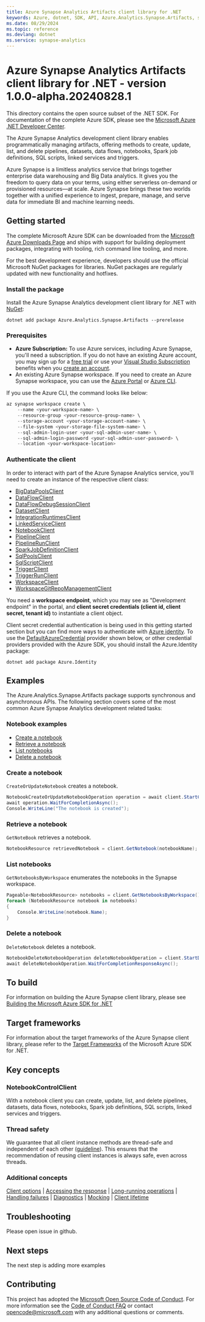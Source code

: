 ```yaml
---
title: Azure Synapse Analytics Artifacts client library for .NET
keywords: Azure, dotnet, SDK, API, Azure.Analytics.Synapse.Artifacts, synapse-analytics
ms.date: 08/29/2024
ms.topic: reference
ms.devlang: dotnet
ms.service: synapse-analytics
---
```

# Azure Synapse Analytics Artifacts client library for .NET - version 1.0.0-alpha.20240828.1 


This directory contains the open source subset of the .NET SDK. For documentation of the complete Azure SDK, please see the [Microsoft Azure .NET Developer Center](https://azure.microsoft.com/develop/net/).

The Azure Synapse Analytics development client library enables programmatically managing artifacts, offering methods to create, update, list, and delete pipelines, datasets, data flows, notebooks, Spark job definitions, SQL scripts, linked services and triggers.

Azure Synapse is a limitless analytics service that brings together enterprise data warehousing and Big Data analytics. It gives you the freedom to query data on your terms, using either serverless on-demand or provisioned resources—at scale. Azure Synapse brings these two worlds together with a unified experience to ingest, prepare, manage, and serve data for immediate BI and machine learning needs.

## Getting started

The complete Microsoft Azure SDK can be downloaded from the [Microsoft Azure Downloads Page](https://azure.microsoft.com/downloads/?sdk=net) and ships with support for building deployment packages, integrating with tooling, rich command line tooling, and more.

For the best development experience, developers should use the official Microsoft NuGet packages for libraries. NuGet packages are regularly updated with new functionality and hotfixes.

### Install the package

Install the Azure Synapse Analytics development client library for .NET with [NuGet](https://www.nuget.org/packages/Azure.Analytics.Synapse.Artifacts/):

```dotnetcli
dotnet add package Azure.Analytics.Synapse.Artifacts --prerelease
```

### Prerequisites

- **Azure Subscription:** To use Azure services, including Azure Synapse, you'll need a subscription. If you do not have an existing Azure account, you may sign up for a [free trial](https://azure.microsoft.com/free/dotnet/) or use your [Visual Studio Subscription](https://visualstudio.microsoft.com/subscriptions/) benefits when you [create an account](https://azure.microsoft.com/account).
- An existing Azure Synapse workspace. If you need to create an Azure Synapse workspace, you can use the [Azure Portal](https://portal.azure.com/) or [Azure CLI](/cli/azure).

If you use the Azure CLI, the command looks like below:

```PowerShell
az synapse workspace create \
    --name <your-workspace-name> \
    --resource-group <your-resource-group-name> \
    --storage-account <your-storage-account-name> \
    --file-system <your-storage-file-system-name> \
    --sql-admin-login-user <your-sql-admin-user-name> \
    --sql-admin-login-password <your-sql-admin-user-password> \
    --location <your-workspace-location>
```

### Authenticate the client

In order to interact with part of the Azure Synapse Analytics service, you'll need to create an instance of the respective client class:

- [BigDataPoolsClient](https://github.com/Azure/azure-sdk-for-net/blob/main/sdk/synapse/Azure.Analytics.Synapse.Artifacts/src/Generated/BigDataPoolsClient.cs)
- [DataFlowClient](https://github.com/Azure/azure-sdk-for-net/blob/main/sdk/synapse/Azure.Analytics.Synapse.Artifacts/src/Generated/DataFlowClient.cs)
- [DataFlowDebugSessionClient](https://github.com/Azure/azure-sdk-for-net/blob/main/sdk/synapse/Azure.Analytics.Synapse.Artifacts/src/Generated/DataFlowDebugSessionClient.cs)
- [DatasetClient](https://github.com/Azure/azure-sdk-for-net/blob/main/sdk/synapse/Azure.Analytics.Synapse.Artifacts/src/Generated/DatasetClient.cs)
- [IntegrationRuntimesClient](https://github.com/Azure/azure-sdk-for-net/blob/main/sdk/synapse/Azure.Analytics.Synapse.Artifacts/src/Generated/IntegrationRuntimesClient.cs)
- [LinkedServiceClient](https://github.com/Azure/azure-sdk-for-net/blob/main/sdk/synapse/Azure.Analytics.Synapse.Artifacts/src/Generated/LinkedServiceClient.cs)
- [NotebookClient](https://github.com/Azure/azure-sdk-for-net/blob/main/sdk/synapse/Azure.Analytics.Synapse.Artifacts/src/Generated/NotebookClient.cs)
- [PipelineClient](https://github.com/Azure/azure-sdk-for-net/blob/main/sdk/synapse/Azure.Analytics.Synapse.Artifacts/src/Generated/PipelineClient.cs)
- [PipelineRunClient](https://github.com/Azure/azure-sdk-for-net/blob/main/sdk/synapse/Azure.Analytics.Synapse.Artifacts/src/Generated/PipelineRunClient.cs)
- [SparkJobDefinitionClient](https://github.com/Azure/azure-sdk-for-net/blob/main/sdk/synapse/Azure.Analytics.Synapse.Artifacts/src/Generated/SparkJobDefinitionClient.cs)
- [SqlPoolsClient](https://github.com/Azure/azure-sdk-for-net/blob/main/sdk/synapse/Azure.Analytics.Synapse.Artifacts/src/Generated/SqlPoolsClient.cs)
- [SqlScriptClient](https://github.com/Azure/azure-sdk-for-net/blob/main/sdk/synapse/Azure.Analytics.Synapse.Artifacts/src/Generated/SqlScriptClient.cs)
- [TriggerClient](https://github.com/Azure/azure-sdk-for-net/blob/main/sdk/synapse/Azure.Analytics.Synapse.Artifacts/src/Generated/TriggerClient.cs)
- [TriggerRunClient](https://github.com/Azure/azure-sdk-for-net/blob/main/sdk/synapse/Azure.Analytics.Synapse.Artifacts/src/Generated/TriggerRunClient.cs)
- [WorkspaceClient](https://github.com/Azure/azure-sdk-for-net/blob/main/sdk/synapse/Azure.Analytics.Synapse.Artifacts/src/Generated/WorkspaceClient.cs)
- [WorkspaceGitRepoManagementClient](https://github.com/Azure/azure-sdk-for-net/blob/main/sdk/synapse/Azure.Analytics.Synapse.Artifacts/src/Generated/WorkspaceGitRepoManagementClient.cs)

You need a **workspace endpoint**, which you may see as "Development endpoint" in the portal, and **client secret credentials (client id, client secret, tenant id)** to instantiate a client object.

Client secret credential authentication is being used in this getting started section but you can find more ways to authenticate with [Azure identity](https://github.com/Azure/azure-sdk-for-net/tree/main/sdk/identity/Azure.Identity). To use the [DefaultAzureCredential](https://github.com/Azure/azure-sdk-for-net/tree/main/sdk/identity/Azure.Identity#defaultazurecredential) provider shown below,
or other credential providers provided with the Azure SDK, you should install the Azure.Identity package:

```dotnetcli
dotnet add package Azure.Identity
```

## Examples

The Azure.Analytics.Synapse.Artifacts package supports synchronous and asynchronous APIs. The following section covers some of the most common Azure Synapse Analytics development related tasks:

### Notebook examples

- [Create a notebook](#create-a-notebook)
- [Retrieve a notebook](#retrieve-a-notebook)
- [List notebooks](#list-notebooks)
- [Delete a notebook](#delete-a-notebook)

### Create a notebook

`CreateOrUpdateNotebook` creates a notebook.

```C# Snippet:CreateNotebook
NotebookCreateOrUpdateNotebookOperation operation = await client.StartCreateOrUpdateNotebookAsync(notebookName, notebookResource);
await operation.WaitForCompletionAsync();
Console.WriteLine("The notebook is created");
```

### Retrieve a notebook

`GetNoteBook` retrieves a notebook.

```C# Snippet:RetrieveNotebook
NotebookResource retrievedNotebook = client.GetNotebook(notebookName);
```

### List notebooks

`GetNotebooksByWorkspace` enumerates the notebooks in the Synapse workspace.

```C# Snippet:ListNotebooks
Pageable<NotebookResource> notebooks = client.GetNotebooksByWorkspace();
foreach (NotebookResource notebook in notebooks)
{
    Console.WriteLine(notebook.Name);
}
```

### Delete a notebook

`DeleteNotebook` deletes a notebook.

```C# Snippet:DeleteNotebook
NotebookDeleteNotebookOperation deleteNotebookOperation = client.StartDeleteNotebook(notebookName);
await deleteNotebookOperation.WaitForCompletionResponseAsync();
```

## To build

For information on building the Azure Synapse client library, please see [Building the Microsoft Azure SDK for .NET](https://github.com/azure/azure-sdk-for-net#to-build)

## Target frameworks

For information about the target frameworks of the Azure Synapse client library, please refer to the [Target Frameworks](https://github.com/azure/azure-sdk-for-net#target-frameworks) of the Microsoft Azure SDK for .NET.

## Key concepts

### NotebookControlClient

With a notebook client you can create, update, list, and delete pipelines, datasets, data flows, notebooks, Spark job definitions, SQL scripts, linked services and triggers.

### Thread safety

We guarantee that all client instance methods are thread-safe and independent of each other ([guideline](https://azure.github.io/azure-sdk/dotnet_introduction.html#dotnet-service-methods-thread-safety)). This ensures that the recommendation of reusing client instances is always safe, even across threads.

### Additional concepts

<!-- CLIENT COMMON BAR -->

[Client options](https://github.com/Azure/azure-sdk-for-net/blob/main/sdk/core/Azure.Core/README.md#configuring-service-clients-using-clientoptions) |
[Accessing the response](https://github.com/Azure/azure-sdk-for-net/blob/main/sdk/core/Azure.Core/README.md#accessing-http-response-details-using-responset) |
[Long-running operations](https://github.com/Azure/azure-sdk-for-net/blob/main/sdk/core/Azure.Core/README.md#consuming-long-running-operations-using-operationt) |
[Handling failures](https://github.com/Azure/azure-sdk-for-net/blob/main/sdk/core/Azure.Core/README.md#reporting-errors-requestfailedexception) |
[Diagnostics](https://github.com/Azure/azure-sdk-for-net/blob/main/sdk/core/Azure.Core/samples/Diagnostics.md) |
[Mocking](https://learn.microsoft.com/dotnet/azure/sdk/unit-testing-mocking) |
[Client lifetime](https://devblogs.microsoft.com/azure-sdk/lifetime-management-and-thread-safety-guarantees-of-azure-sdk-net-clients/)

<!-- CLIENT COMMON BAR -->

## Troubleshooting

Please open issue in github.

## Next steps

The next step is adding more examples

## Contributing

This project has adopted the [Microsoft Open Source Code of Conduct](https://opensource.microsoft.com/codeofconduct/). For more information see the [Code of Conduct FAQ](https://opensource.microsoft.com/codeofconduct/faq/) or contact [opencode@microsoft.com](mailto:opencode@microsoft.com) with any additional questions or comments.

